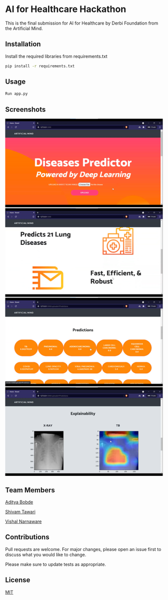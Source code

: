 # AI for Healthcare Hackathon

This is the final submission for AI for Healthcare by Derbi Foundation from the Artificial Mind.

## Installation

Install the required libraries from requirements.txt

```bash
pip install -r requirements.txt
```

## Usage

```python
Run app.py
```
## Screenshots

![img.png](img.png) ![img_1.png](img_1.png) ![img_2.png](img_2.png) ![img_3.png](img_3.png)
## Team Members

[Aditya Bobde](https://github.com/Adi-19)  

[Shivam Tawari](https://github.com/shivamtawari)  

[Vishal Narnaware](https://github.com/vishalnarnaware)

## Contributions
Pull requests are welcome. For major changes, please open an issue first to discuss what you would like to change.

Please make sure to update tests as appropriate.

## License
[MIT](https://choosealicense.com/licenses/mit/)
